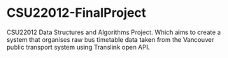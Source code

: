 # CSU22012-FinalProject
CSU22012 Data Structures and Algorithms Project. Which aims to create a system that organises raw bus timetable data taken from the Vancouver public transport system using Translink open API.
